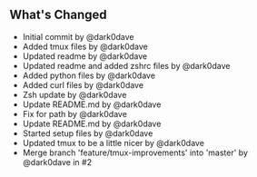 ## What's Changed
* Initial commit by @dark0dave
* Added tmux files by @dark0dave
* Updated readme by @dark0dave
* Updated readme and added zshrc files by @dark0dave
* Added python files by @dark0dave
* Added curl files by @dark0dave
* Zsh update by @dark0dave
* Update README.md by @dark0dave
* Fix for path by @dark0dave
* Update README.md by @dark0dave
* Started setup files by @dark0dave
* Updated tmux to be a little nicer by @dark0dave
* Merge branch 'feature/tmux-improvements' into 'master' by @dark0dave in #2

